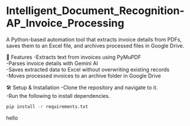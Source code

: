 # Intelligent_Document_Recognition-AP_Invoice_Processing
A Python-based automation tool that extracts invoice details from PDFs, saves them to an Excel file, and archives processed files in Google Drive.

📌 Features
 -Extracts text from invoices using PyMuPDF</br>
 -Parses invoice details with Gemini AI</br>
 -Saves extracted data to Excel without overwriting existing records</br>
 -Moves processed invoices to an archive folder in Google Drive</br>

🛠 Setup & Installation
-Clone the repository and navigate to it. </br>
-Run the following to install dependencies. 
```sh
pip install -r requirements.txt
```

hello
